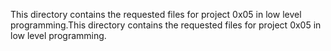 This directory contains the requested files for project 0x05 in low level programming.This directory contains the requested files for project 0x05 in low level programming.
